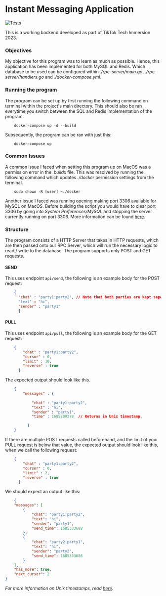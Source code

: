 # Instant Messaging Application

![Tests](https://github.com/TikTokTechImmersion/assignment_demo_2023/actions/workflows/test.yml/badge.svg)

This is a working backend developed as part of TikTok Tech Immersion 2023.

### Objectives
My objective for this program was to learn as much as possible. 
Hence, this application has been implemented for both MySQL and Redis.
Which database to be used can be configured within *./rpc-server/main.go*, *./rpc-server/handlers.go* and *./docker-compose.yml*.

### Running the program
The program can be set up by first running the following command on terminal within the project's main directory.
This should also be ran everytime you switch between the SQL and Redis implementation of the program.
```shell
    docker-compose up -d --build
```

Subsequently, the program can be ran with just this:
```shell
    docker-compose up
```

### Common Issues

A common issue I faced when setting this program up on MacOS was a permission error in the *.buildx* file.
This was resolved by running the following command which updates *./docker* permission settings from the terminal.
```shell
    sudo chown -R [user] ~./docker
```

Another issue I faced was running opening making port 3306 available for MySQL on MacOS. Before building the script you would have to clear port 3306 by going into *System Preferences/MySQL* and stopping the server currently running on port 3306. More information can be found [here](https://stackoverflow.com/questions/54575020/not-able-to-kill-mysql-process-with-kill-9-pid).

### Structure
The program consists of a HTTP Server that takes in HTTP requests, which are then passed onto our RPC Server, which will run the necessary logic to read / write to the database.
The program supports only POST and GET requests.

#### SEND
This uses endpoint `api/send`, the following is an example body for the POST request:
```json
    {
      "chat" : "party1:party2", // Note that both parties are kept seperated with ':'.
      "text" : "hi",
      "sender" : "party1"
      }
```

#### PULL
This uses endpoint `api/pull`, the following is an example body for the GET request:
```json
    {
        "chat" : "party1:party2",
        "cursor" : 0,
        "limit" : 10,
        "reverse" : true
      }
```

The expected output should look like this.
```json
    {
        "messages" : {
            
            "chat" : "party1:party2",
            "text" : "hi",
            "sender" : "party1",
            "time" : 1685209278  // Returns in Unix timestamp.

          } 
    }
```

If there are multiple POST requests called beforehand, and the limit of your PULL request is below that value, the expected output should look like this, when we call the following request:
```json
    {
        "chat" : "party1:party2",
        "cursor" : 0,
        "limit" : 2,
        "reverse" : true
      }

```

We should expect an output like this:
```json
    {
    "messages": [
        {
            "chat": "party1:party2",
            "text": "hi",
            "sender": "party1",
            "send_time": 1685333688
        },
        {
            "chat": "party2:party1",
            "text": "hi",
            "sender": "party2",
            "send_time": 1685333686
        }
    ],
    "has_more": true,
    "next_cursor": 2
}
```

*For more information on Unix timestamps, read [here](https://unixtimestamp.com).*
